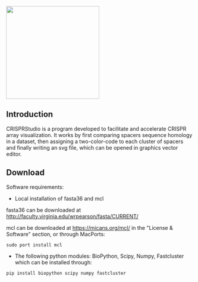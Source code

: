 <img src="https://github.com/moineaulab/CRISPRStudio/blob/master/CRISPRStudio_logo.png" width="250">

## Introduction

CRISPRStudio is a program developed to facilitate and accelerate CRISPR array visualization. It works by first comparing spacers sequence homology in a dataset, then assigning a two-color-code to each cluster of spacers and finally writing an svg file, which can be opened in graphics vector editor.

## Download

Software requirements:

- Local installation of fasta36 and mcl

fasta36 can be downloaded at http://faculty.virginia.edu/wrpearson/fasta/CURRENT/

mcl can be downloaded at https://micans.org/mcl/ in the "License & Software" section, or through MacPorts:

```
sudo port install mcl
```

- The following python modules: BioPython, Scipy, Numpy, Fastcluster which can be installed through:

```
pip install biopython scipy numpy fastcluster
